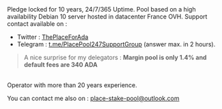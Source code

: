 <html>
<body>
Pledge locked for 10 years, 24/7/365 Uptime. Pool based on a high availability Debian 10 server hosted in datacenter France OVH. 
Support contact available on :
<ul>
<li>Twitter : <a href="https://twitter.com/ThePlaceForAda">ThePlaceForAda</a></li>
<li>Telegram : <a href="https://t.me/PlacePool247SupportGroup">t.me/PlacePool247SupportGroup</a> (answer max. in 2 hours).</li>
</ul>
  <blockquote>A nice surprise for my delegators : <b>Margin pool is only 1.4% and default fees are 340 ADA</b></blockquote>
<br>Operator with more than 20 years experience.<br>

<p>You can contact me also on : <a href="mailto:place-stake-pool@outlook.com">place-stake-pool@outlook.com</a></p>
</body>
</html>

